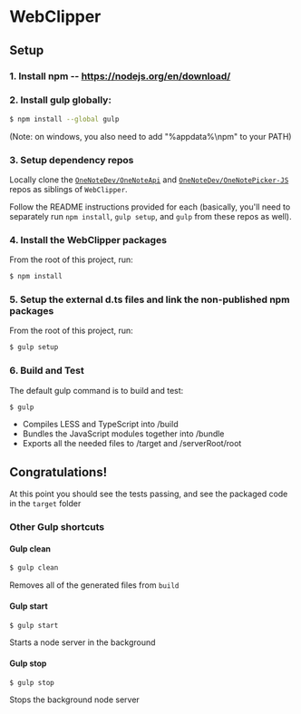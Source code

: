 # WebClipper

## Setup
### 1. Install npm -- https://nodejs.org/en/download/

### 2. Install gulp globally:
```sh
$ npm install --global gulp
```
(Note: on windows, you also need to add "%appdata%\npm" to your PATH)

### 3. Setup dependency repos
Locally clone the [`OneNoteDev/OneNoteApi`](https://github.com/onenotedev/onenoteapi) and [`OneNoteDev/OneNotePicker-JS`](https://github.com/onenotedev/onenotepicker-js) repos as siblings of `WebClipper`.

Follow the README instructions provided for each (basically, you'll need to separately run `npm install`, `gulp setup`, and `gulp` from these repos as well).

### 4. Install the WebClipper packages
From the root of this project, run:
```sh
$ npm install
```

### 5. Setup the external d.ts files and link the non-published npm packages
From the root of this project, run:
```sh
$ gulp setup
```

### 6. Build and Test
The default gulp command is to build and test:
```sh
$ gulp
```
 - Compiles LESS and TypeScript into /build
 - Bundles the JavaScript modules together into /bundle
 - Exports all the needed files to /target and /serverRoot/root

## Congratulations!
At this point you should see the tests passing, and see the packaged code in the `target` folder


### Other Gulp shortcuts
#### Gulp clean
```sh
$ gulp clean
```
Removes all of the generated files from `build`

#### Gulp start
```sh
$ gulp start
```
Starts a node server in the background

#### Gulp stop
```sh
$ gulp stop
```
Stops the background node server
